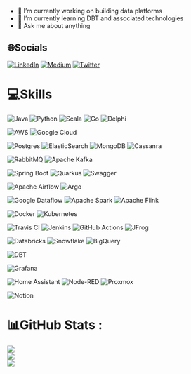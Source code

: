 - 🔭 I’m currently working on building data platforms
- 🌱 I’m currently learning DBT and associated technologies
- 💬 Ask me about anything

## 🌐Socials
[![LinkedIn](https://img.shields.io/badge/LinkedIn-%230077B5.svg?logo=linkedin&logoColor=white)]([https://linkedin.com/in/DevelopingGamer](https://www.linkedin.com/in/chaim-turkel-8545542/)) [![Medium](https://img.shields.io/badge/Medium-12100E?logo=medium&logoColor=white)]([https://medium.com/@DevelopingGamer](https://medium.com/@chaimturkel)) [![Twitter](https://img.shields.io/badge/Twitter-1DA1F2?logo=twitter&logoColor=white)]([https://medium.com/@DevelopingGamer](https://twitter.com/chaimt)) 

# 💻Skills
 ![Java](https://img.shields.io/badge/java-%23ED8B00.svg?style=for-the-badge&logo=java&logoColor=white) ![Python](https://img.shields.io/badge/python-3670A0?style=for-the-badge&logo=python&logoColor=ffdd54) ![Scala](https://img.shields.io/badge/scala-%23DC322F.svg?style=for-the-badge&logo=scala&logoColor=white) ![Go](https://img.shields.io/badge/go-%2300ADD8.svg?style=for-the-badge&logo=go&logoColor=white) ![Delphi](https://a11ybadges.com/badge?logo=delphi)
  

 ![AWS](https://img.shields.io/badge/AWS-%23FF9900.svg?style=for-the-badge&logo=amazon-aws&logoColor=white) ![Google Cloud](https://img.shields.io/badge/Google%20Cloud-%234285F4.svg?style=for-the-badge&logo=google-cloud&logoColor=white) 
 
 ![Postgres](https://img.shields.io/badge/postgres-%23316192.svg?style=for-the-badge&logo=postgresql&logoColor=white) ![ElasticSearch](https://img.shields.io/badge/-ElasticSearch-005571?style=for-the-badge&logo=elasticsearch) ![MongoDB](https://img.shields.io/badge/MongoDB-%234ea94b.svg?style=for-the-badge&logo=mongodb&logoColor=white) ![Cassanra](https://img.shields.io/badge/Cassandra-1287B1?style=for-the-badge&logo=apache%20cassandra&logoColor=white)

 ![RabbitMQ](https://img.shields.io/badge/rabbitmq-%23FF6600.svg?&style=for-the-badge&logo=rabbitmq&logoColor=white) ![Apache Kafka](https://img.shields.io/badge/Apache%20Kafka-000?style=for-the-badge&logo=apachekafka)

![Spring Boot](https://img.shields.io/badge/Spring_Boot-F2F4F9?style=for-the-badge&logo=spring-boot) ![Quarkus](https://img.shields.io/badge/Quarkus-000000?style=for-the-badge&logo=quarkus) ![Swagger](https://img.shields.io/badge/-Swagger-%23Clojure?style=for-the-badge&logo=swagger&logoColor=white)

![Apache Airflow](https://img.shields.io/badge/Apache%20Airflow-017CEE?style=for-the-badge&logo=Apache%20Airflow&logoColor=white) ![Argo](https://img.shields.io/static/v1?style=for-the-badge&message=Argo&color=EF7B4D&logo=Argo&logoColor=FFFFFF&label=) 

![Google Dataflow](https://img.shields.io/badge/Google%20Dataflow-%234285F4.svg?style=for-the-badge&logo=google-cloud&logoColor=white) ![Apache Spark](https://a11ybadges.com/badge?logo=apachespark) ![Apache Flink](https://img.shields.io/badge/Apache%20Flink-E6526F?style=for-the-badge&logo=Apache%20Flink&logoColor=white)

![Docker](https://a11ybadges.com/badge?logo=docker) ![Kubernetes](https://img.shields.io/badge/kubernetes-%23326ce5.svg?style=for-the-badge&logo=kubernetes&logoColor=white)

![Travis CI](https://img.shields.io/static/v1?style=for-the-badge&message=Travis+CI&color=3EAAAF&logo=Travis+CI&logoColor=FFFFFF&label=) ![Jenkins](https://a11ybadges.com/badge?logo=jenkins) ![GitHub Actions](https://img.shields.io/static/v1?style=for-the-badge&message=GitHub+Actions&color=2088FF&logo=GitHub+Actions&logoColor=FFFFFF&label=)
 ![JFrog](https://a11ybadges.com/badge?logo=jfrog) 

![Databricks](https://img.shields.io/badge/Databricks-FF3621?style=for-the-badge&logo=Databricks&logoColor=white)  ![Snowflake](https://img.shields.io/badge/Snowflake-%234285F4.svg?style=for-the-badge&logo=snowflake&logoColor=white) ![BigQuery](https://img.shields.io/badge/Bigquery-%235264F3.svg?style=for-the-badge&logo=bigquery&logoColor=white)


![DBT](https://img.shields.io/badge/dbt-FF694B?style=for-the-badge&logo=dbt&logoColor=white)

![Grafana](https://a11ybadges.com/badge?logo=grafana)

![Home Assistant](https://img.shields.io/badge/home%20assistant-%2341BDF5.svg?style=for-the-badge&logo=home-assistant&logoColor=white) ![Node-RED](https://a11ybadges.com/badge?logo=nodered) ![Proxmox](https://a11ybadges.com/badge?logo=proxmox)

![Notion](https://img.shields.io/badge/Notion-%23000000.svg?style=for-the-badge&logo=notion&logoColor=white)
 
# 📊GitHub Stats :
![](https://github-readme-stats.vercel.app/api?username=chaimt&theme=radical&hide_border=false&include_all_commits=true&count_private=true)<br/>
![](https://github-readme-streak-stats.herokuapp.com/?user=chaimt&theme=radical&hide_border=false)<br/>
![](https://github-readme-stats.vercel.app/api/top-langs/?username=chaimt&theme=radical&hide_border=false&include_all_commits=false&count_private=true&layout=compact)

